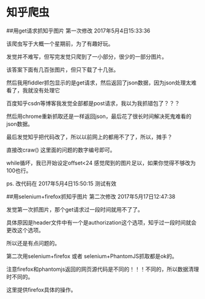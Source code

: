# 知乎爬虫

##用get请求抓知乎图片
第一次修改   2017年5月4日15:33:36

该爬虫写于大概一个星期前，为了有趣好玩。

发觉并不难写，但写完发觉只爬到了一小部分，很少的一部分图片。

该答案下面有几百张图片，但只下载了十几张。

然后我用fiddler抓包显示的是get请求，然后返回了json数据，因为json处理太难看了，我就没有处理它

百度知乎csdn等博客我发觉全部都是post请求，我以为我抓错包了？？？

然后用chrome重新抓取还是一样返回json，最后花了很长时间解决死鬼难看的json数据。

最后发觉知乎把代码改了，所以以前网上的都用不了了，所以，摊手？

直接改craw() 这里面的问题的数字编号即可。

while循坏，我已开始设定offset<24 感觉爬到的图片足以，如果你觉得不够改为100也行。

ps. 改代码在 2017年5月4日15:50:15 测试有效


##用selenium+firefox抓知乎图片
第二次修改 2017年5月17日12:47:38

发觉第一次抓图片，那个get请求过一段时间就用不了了。

具体原因是header文件中有一个是authorization这个选项，知乎过一段时间就会更改这个选项。

所以还是有点问题的。

第二次用selenium+firefox 或者 selenium+PhantomJS抓取都是ok的。

注意firefox和phantomjs返回的网页源代码是不同的！！！不同的，所以数据清理时不同的。

这里提供firefox具体的操作。










